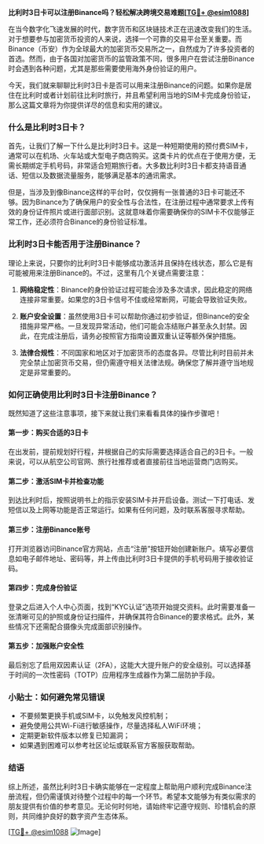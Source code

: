 **比利时3日卡可以注册Binance吗？轻松解决跨境交易难题[[TG💪+ @esim1088](https://t.me/s/esim1088)]**

在当今数字化飞速发展的时代，数字货币和区块链技术正在迅速改变我们的生活。对于想要参与加密货币投资的人来说，选择一个可靠的交易平台至关重要。而Binance（币安）作为全球最大的加密货币交易所之一，自然成为了许多投资者的首选。然而，由于各国对加密货币的监管政策不同，很多用户在尝试注册Binance时会遇到各种问题，尤其是那些需要使用海外身份验证的用户。

今天，我们就来聊聊比利时3日卡是否可以用来注册Binance的问题。如果你是居住在比利时或者计划前往比利时旅行，并且希望利用当地的SIM卡完成身份验证，那么这篇文章将为你提供详尽的信息和实用的建议。

### 什么是比利时3日卡？

首先，让我们了解一下什么是比利时3日卡。这是一种短期使用的预付费SIM卡，通常可以在机场、火车站或大型电子商店购买。这类卡片的优点在于使用方便，无需长期绑定手机号码，非常适合短期旅行者。大多数比利时3日卡都支持语音通话、短信以及数据流量服务，能够满足基本的通讯需求。

但是，当涉及到像Binance这样的平台时，仅仅拥有一张普通的3日卡可能还不够。因为Binance为了确保用户的安全性与合法性，在注册过程中通常要求上传有效的身份证件照片或进行面部识别。这就意味着你需要确保你的SIM卡不仅能够正常工作，还必须符合Binance的身份验证标准。

### 比利时3日卡能否用于注册Binance？

理论上来说，只要你的比利时3日卡能够成功激活并且保持在线状态，那么它是有可能被用来注册Binance的。不过，这里有几个关键点需要注意：

1. **网络稳定性**：Binance的身份验证过程可能会涉及多次请求，因此稳定的网络连接非常重要。如果您的3日卡信号不佳或经常断网，可能会导致验证失败。
   
2. **账户安全设置**：虽然使用3日卡可以帮助你通过初步验证，但Binance的安全措施非常严格。一旦发现异常活动，他们可能会冻结账户甚至永久封禁。因此，在完成注册后，请务必按照官方指南设置双重认证等额外保护措施。

3. **法律合规性**：不同国家和地区对于加密货币的态度各异。尽管比利时目前并未完全禁止加密货币交易，但仍需遵守相关法律法规。确保您了解并遵守当地规定是非常重要的。

### 如何正确使用比利时3日卡注册Binance？

既然知道了这些注意事项，接下来就让我们来看看具体的操作步骤吧！

#### 第一步：购买合适的3日卡
在出发前，提前规划好行程，并根据自己的实际需要选择适合自己的3日卡。一般来说，可以从航空公司官网、旅行社推荐或者直接前往当地运营商门店购买。

#### 第二步：激活SIM卡并检查功能
到达比利时后，按照说明书上的指示安装SIM卡并开启设备。测试一下打电话、发短信以及上网等功能是否正常运行。如果有任何问题，及时联系客服寻求帮助。

#### 第三步：注册Binance账号
打开浏览器访问Binance官方网站，点击“注册”按钮开始创建新账户。填写必要信息如电子邮件地址、密码等，并上传由比利时3日卡提供的手机号码用于接收验证码。

#### 第四步：完成身份验证
登录之后进入个人中心页面，找到“KYC认证”选项开始提交资料。此时需要准备一张清晰可见的护照或身份证扫描件，并确保其符合Binance的要求格式。此外，某些情况下还需配合摄像头完成面部识别操作。

#### 第五步：加强账户安全性
最后别忘了启用双因素认证（2FA），这能大大提升账户的安全级别。可以选择基于时间的一次性密码（TOTP）应用程序生成器作为第二层防护手段。

### 小贴士：如何避免常见错误

- 不要频繁更换手机或SIM卡，以免触发风控机制；
- 避免使用公共Wi-Fi进行敏感操作，尽量选择私人WiFi环境；
- 定期更新软件版本以修复已知漏洞；
- 如果遇到困难可以参考社区论坛或联系官方客服获取帮助。

### 结语

综上所述，虽然比利时3日卡确实能够在一定程度上帮助用户顺利完成Binance注册流程，但仍需谨慎对待整个过程中的每一个环节。希望本文能够为有类似需求的朋友提供有价值的参考意见。无论何时何地，请始终牢记遵守规则、珍惜机会的原则，共同维护良好的数字资产生态体系。

[[TG💪+ @esim1088](https://t.me/s/esim1088) ![Image](https://i.postimg.cc/4NQfJmqS/Snipaste-2025-05-13-00-14-12.png)]